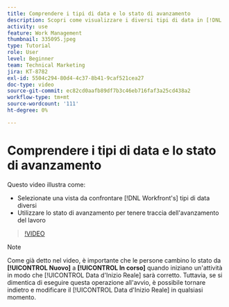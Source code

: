 ```yaml
---
title: Comprendere i tipi di data e lo stato di avanzamento
description: Scopri come visualizzare i diversi tipi di data in [!DNL  Workfront] e utilizza lo stato di avanzamento per aiutarti a tenere traccia dell’avanzamento del lavoro.
activity: use
feature: Work Management
thumbnail: 335095.jpeg
type: Tutorial
role: User
level: Beginner
team: Technical Marketing
jira: KT-8782
exl-id: 5504c294-80d4-4c37-8b41-9caf521cea27
doc-type: video
source-git-commit: ec82cd0aafb89df7b3c46eb716faf3a25cd438a2
workflow-type: tm+mt
source-wordcount: '111'
ht-degree: 0%

---
```


# Comprendere i tipi di data e lo stato di avanzamento

Questo video illustra come:

* Selezionate una vista da confrontare [!DNL Workfront's] tipi di data diversi
* Utilizzare lo stato di avanzamento per tenere traccia dell&#39;avanzamento del lavoro

>[!VIDEO](https://video.tv.adobe.com/v/335095/?quality=12&learn=on)

>[!NOTE]
>
>Come già detto nel video, è importante che le persone cambino lo stato da **[!UICONTROL Nuovo]** a **[!UICONTROL In corso]** quando iniziano un&#39;attività in modo che [!UICONTROL Data d&#39;Inizio Reale] sarà corretto. Tuttavia, se si dimentica di eseguire questa operazione all&#39;avvio, è possibile tornare indietro e modificare il [!UICONTROL Data d&#39;Inizio Reale] in qualsiasi momento.


<!---
Task progress status overview
Definitions for the project, task, and issue dates within Workfront
Project timelines
--->
